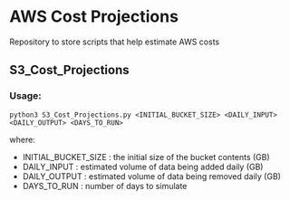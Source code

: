# AWS Cost Projections
Repository to store scripts that help estimate AWS costs

## S3_Cost_Projections
### Usage:
`python3 S3_Cost_Projections.py <INITIAL_BUCKET_SIZE> <DAILY_INPUT> <DAILY_OUTPUT> <DAYS_TO_RUN>`

where:
- INITIAL_BUCKET_SIZE : the initial size of the bucket contents (GB)
- DAILY_INPUT : estimated volume of data being added daily (GB)
- DAILY_OUTPUT : estimated volume of data being removed daily (GB)
- DAYS_TO_RUN : number of days to simulate 
